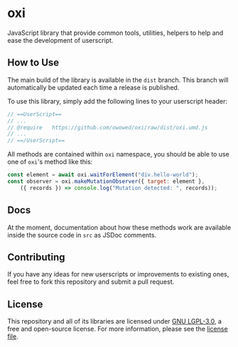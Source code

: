 # oxi

JavaScript library that provide common tools, utilities, helpers to help and ease the development of userscript.

## How to Use

The main build of the library is available in the `dist` branch. This branch will automatically be updated each time a release is published.

To use this library, simply add the following lines to your userscript header:

```javascript
// ==UserScript==
// ...
// @require   https://github.com/owowed/oxi/raw/dist/oxi.umd.js
// ...
// ==/UserScript==
```

All methods are contained within `oxi` namespace, you should be able to use one of `oxi`'s method like this:

```javascript
const element = await oxi.waitForElement("div.hello-world");
const observer = oxi.makeMutationObserver({ target: element },
    ({ records }) => console.log("Mutation detected: ", records));
```

## Docs

At the moment, documentation about how these methods work are available inside the source code in `src` as JSDoc comments.

## Contributing

If you have any ideas for new userscripts or improvements to existing ones, feel free to fork this repository and submit a pull request.

## License

This repository and all of its libraries are licensed under [GNU LGPL-3.0](https://www.gnu.org/licenses/lgpl-3.0.en.html), a free and open-source license. For more information, please see the [license file](https://github.com/owowed/userscript-common/blob/main/LICENSE.txt).